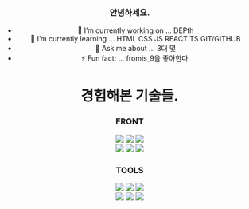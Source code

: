 <div align="center">


### 안녕하세요.

 - 🔭 I’m currently working on ... DEPth
 - 🌱 I’m currently learning ... HTML CSS JS REACT TS GIT/GITHUB
 - 💬 Ask me about ... 3대 몇
 - ⚡ Fun fact: ... fromis_9을 좋아한다.


 <h1>경험해본 기술들.</h1>


  ### FRONT
<img
  src="https://img.shields.io/badge/HTML5-E34F26?style=flat-square&logo=HTML5&logoColor=white"
/>
<img
  src="https://img.shields.io/badge/CSS-1572B6?style=flat-square&logo=CSS3&logoColor=white"
/>
<img
  src="https://img.shields.io/badge/JavaScript-F7DF1E?style=flat-square&logo=JavaScript&logoColor=white"
/>
<br />
<img
  src="https://img.shields.io/badge/React-61DAFB?style=flat-square&logo=React&logoColor=white"
/>
<img
  src="https://img.shields.io/badge/TypeScript-3178C6?style=flat-square&logo=TypeScript&logoColor=white"
/>
<img
  src="https://img.shields.io/badge/Styled Components-DB7093?style=flat-square&logo=styled-components&logoColor=white"
/>
 ### TOOLS
 <img
  src="https://img.shields.io/badge/Visual Studio Code-007ACC?style=flat-square&logo=Visual Studio Code&logoColor=white"
/>
  <img
  src="https://img.shields.io/badge/Git-F05032?style=flat-square&logo=Git&logoColor=white"
/>
  <img
  src="https://img.shields.io/badge/Postman-FF6C37?style=flat-square&logo=Postman&logoColor=white"
/>
 <br />
  <img
  src="https://img.shields.io/badge/Figma-F24E1E?style=flat-square&logo=Figma&logoColor=white"
/>
   <img
  src="https://img.shields.io/badge/Notion-000000?style=flat-square&logo=Notion&logoColor=white"
/>
  <img
  src="https://img.shields.io/badge/Adobe After Effects-9999FF?style=flat-square&logo=Adobe After Effects&logoColor=white"
/>
 
 

</div>
